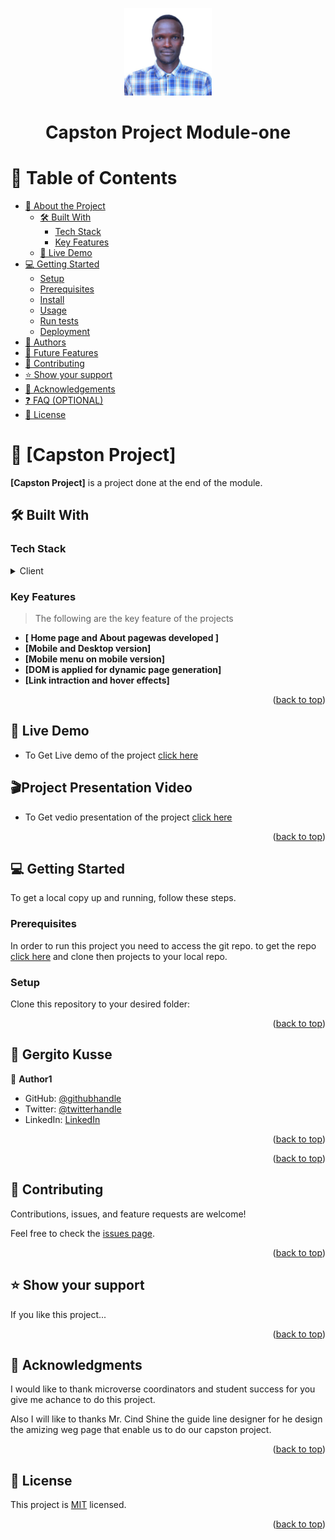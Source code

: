 <a name="readme-top"></a>

<div align="center">
  <img src='./imgs/users/gg.jpg' alt="logo" width="140"  height="auto" />
  <br/>

  <h1><b>Capston Project Module-one</b></h1>

</div>

<!-- TABLE OF CONTENTS -->

# 📗 Table of Contents

- [📖 About the Project](#about-project)
  - [🛠 Built With](#built-with)
    - [Tech Stack](#tech-stack)
    - [Key Features](#key-features)
  - [🚀 Live Demo](#live-demo)
- [💻 Getting Started](#getting-started)
  - [Setup](#setup)
  - [Prerequisites](#prerequisites)
  - [Install](#install)
  - [Usage](#usage)
  - [Run tests](#run-tests)
  - [Deployment](#deployment)
- [👥 Authors](#authors)
- [🔭 Future Features](#future-features)
- [🤝 Contributing](#contributing)
- [⭐️ Show your support](#support)
- [🙏 Acknowledgements](#acknowledgements)
- [❓ FAQ (OPTIONAL)](#faq)
- [📝 License](#license)

<!-- PROJECT DESCRIPTION -->

# 📖 [Capston Project] <a name="about-project"></a>

**[Capston Project]** is a project done at the end of the module.

## 🛠 Built With <a name="built-with"></a>

### Tech Stack <a name="tech-stack"></a>

<details>
  <summary>Client</summary>
  <ul>
    <li><a href="https://reactjs.org/">HTML</a></li>
    <li><a href="https://reactjs.org/">Css</a></li>
    <li><a href="https://reactjs.org/">Java Script</a></li>
  </ul>
</details>

<!-- Features -->

### Key Features <a name="key-features"></a>

> The following are the key feature of the projects

- **[ Home page and About pagewas developed ]**
- **[Mobile and Desktop version]**
- **[Mobile menu on mobile version]**
- **[DOM is applied for dynamic page generation]**
- **[Link intraction and hover effects]**

<p align="right">(<a href="#readme-top">back to top</a>)</p>

<!-- LIVE DEMO -->

## 🚀 Live Demo <a name="live-demo"></a>


- To Get Live demo of the project [click here](https://gergitokusse.github.io/HTML-CSS-JavaScript-capstone-project-/)

<!-- vedio presentations -->

## 🎬Project Presentation Video <a name="live-demo"></a> 


- To Get vedio presentation of the project [click here](https://www.loom.com/share/d88b7abb2e4a4a5695cedcdf5568667a)
<p align="right">(<a href="#readme-top">back to top</a>)</p>

<!-- GETTING STARTED -->

## 💻 Getting Started <a name="getting-started"></a>

To get a local copy up and running, follow these steps.

### Prerequisites

In order to run this project you need to access the git repo. to get the repo [click here](https://github.com/gergitokusse/HTML-CSS-JavaScript-capstone-project-/tree/Project-setup-branch-feature)
 and clone then projects to your local repo.

### Setup

Clone this repository to your desired folder:

<p align="right">(<a href="#readme-top">back to top</a>)</p>

<!-- AUTHORS -->

## 👥 Gergito Kusse <a name="authors"></a>


👤 **Author1**

- GitHub: [@githubhandle](https://github.com/gergitokusse)
- Twitter: [@twitterhandle](https://twitter.com/gergitokusse)
- LinkedIn: [LinkedIn](https://linkedin.com/in/gergitokusse)


<p align="right">(<a href="#readme-top">back to top</a>)</p>

<!-- FUTURE FEATURES -->

<p align="right">(<a href="#readme-top">back to top</a>)</p>

<!-- CONTRIBUTING -->

## 🤝 Contributing <a name="contributing"></a>

Contributions, issues, and feature requests are welcome!

Feel free to check the [issues page](../../issues/).

<p align="right">(<a href="#readme-top">back to top</a>)</p>

<!-- SUPPORT -->

## ⭐️ Show your support <a name="support"></a>


If you like this project...

<p align="right">(<a href="#readme-top">back to top</a>)</p>

<!-- ACKNOWLEDGEMENTS -->

## 🙏 Acknowledgments <a name="acknowledgements"></a>


I would like to thank microverse coordinators and student success for you give me achance to do this project.

Also I will like to thanks Mr. Cind Shine the guide line designer for he design the amizing weg page that enable us to do our capston project.


<p align="right">(<a href="#readme-top">back to top</a>)</p>


<!-- LICENSE -->

## 📝 License <a name="license"></a>

This project is [MIT](./LICENSE) licensed.

<p align="right">(<a href="#readme-top">back to top</a>)</p>